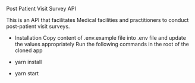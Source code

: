 Post Patient Visit Survey API


This is an API that facilitates Medical facilities and practitioners to conduct post-patient visit surveys.


- Installation
Copy content of .env.example file into .env file and update the values appropriately
Run the following commands in the root of the cloned app

- yarn install
- yarn start
